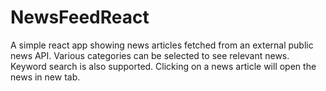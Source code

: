 # NewsFeedReact

A simple react app showing news articles fetched from an external public news API.
Various categories can be selected to see relevant news. Keyword search is also supported.
Clicking on a news article will open the news in new tab.

